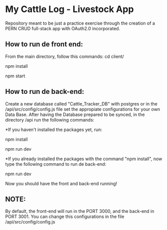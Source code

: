 # My Cattle Log - Livestock App

Repository meant to be just a practice exercise through the creation of a PERN CRUD full-stack app with OAuth2.0 incorporated.

## How to run de front end:

From the main directory, follow this commands:
cd client/

npm install

npm start

## How to run de back-end:

Create a new database called "Cattle_Tracker_DB" with postgres or in the /api/src/config/config.js file set the appropiate configurations for your own Data Base.
After having the Database prepared to be synced, in the directory /api run the following commands:

\*If you haven't installed the packages yet, run:

npm install

npm run dev

\*If you already installed the packages with the command "npm install", now type the following command to run de back-end:

npm run dev

Now you should have the front and back-end running!

## NOTE:

By default, the front-end will run in the PORT 3000, and the back-end in PORT 3001. You can change this configurations in the file /api/src/config/config.js
